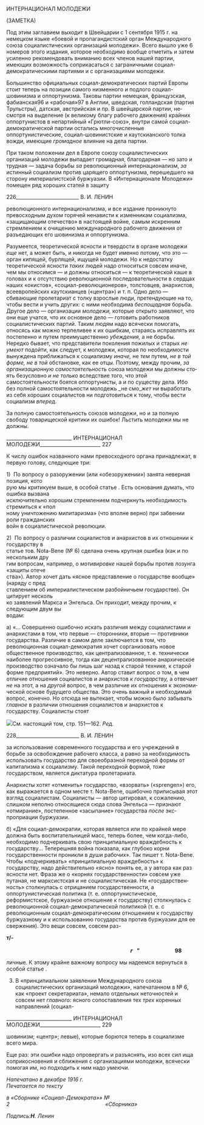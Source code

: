 ИНТЕРНАЦИОНАЛ МОЛОДЕЖИ

(ЗАМЕТКА)

Под этим заглавием выходит в Швейцарии с 1 сентября 1915 г. на немецком языке «боевой и пропагандистский орган Международного союза социалистических органи­заций молодежи». Всего вышло уже 6 номеров этого издания, которое необходимо во­обще отметить и затем усиленно рекомендовать вниманию всех членов нашей партии, имеющих возможность соприкасаться с заграничными социал-демократическими пар­тиями и с организациями молодежи.

Большинство официальных социал-демократических партий Европы стоит теперь на позиции самого низменного и подлого социал-шовинизма и оппортунизма. Таковы партии немецкая, французская, фабианская96 и «рабочая»97 в Англии, шведская, гол­ландская (партия Трульстры), датская, австрийская и пр. В швейцарской партии, не­смотря на выделение (к великому благу рабочего движения) крайних оппортунистов в непартийный «Грютли-союз», внутри самой социал-демократической партии остались многочисленные оппортунистические, социал-шовинистские и каутскианского толка вожди, имеющие _громадное_ влияние на дела партии.

При таком положении дел в Европе союзу социалистических организаций молодежи выпадает громадная, благодарная — но зато и трудная — задача борьбы _sa_ революци­онный интернационализм, _за_ истинный социализм против царящего оппортунизма, пе­решедшего на сторону империалистской буржуазии. В «Интернационале Молодежи» помещен ряд хороших статей в защиту

  

226__________________________ В. И. ЛЕНИН

революционного интернационализма, и все издание проникнуто превосходным духом горячей ненависти к изменникам социализма, «защищающим отечество» в настоящей войне, самым искренним стремлением к очищению международного рабочего движе­ния от разъедающих его шовинизма и оппортунизма.

Разумеется, теоретической ясности и твердости в органе молодежи _еще_ нет, а может быть, и никогда не будет именно потому, что это — орган кипящей, бурлящей, ищущей молодежи. Но к недостатку теоретической ясности _таких_ людей надо относиться со­всем иначе, чем мы относимся — и должны относиться — к теоретической каше в го­ловах и к отсутствию революционной последовательности в сердцах наших «окистов», «социал-революционеров», толстовцев, анархистов, всеевропейских каутскианцев («центра») и т. п. Одно дело — сбивающие пролетариат с толку взрослые люди, пре­тендующие на то, чтобы вести и учить других: с ними необходима _беспощадная_ борь­ба. Другое дело — организации _молодежи,_ которые открыто заявляют, что они еще учатся, что их основное дело — готовить работников социалистических партий. Таким людям надо всячески помогать, относясь как можно терпеливее к их ошибкам, стараясь исправлять их постепенно и путем преимущественно _убеждения,_ а не борьбы. Нередко бывает, что представители поколения пожилых и старых _не умеют_ подойти, как следу­ет, к молодежи, которая по необходимости вынуждена приближаться к социализму _иначе,_ не _тем_ путем, _не в той форме, не в той_ обстановке, как ее отцы. Поэтому, меж­ду прочим, _за организационную самостоятельность_ союза молодежи мы должны сто­ять безусловно _и не только_ вследствие того, что этой самостоятельности боятся оппор­тунисты, а и по существу дела. Ибо без полной самостоятельности молодежь _не смо­__жет_ ни выработать из себя хороших социалистов ни подготовиться к тому, чтобы вес­ти социализм _вперед._

За полную самостоятельность союзов молодежи, но и за полную свободу товарище­ской критики их ошибок! Льстить молодежи мы не должны.

  

___________________________ ИНТЕРНАЦИОНАЛ МОЛОДЕЖИ_________________________ 227

К числу ошибок названного нами превосходного органа принадлежат, в первую го­лову, следующие три:

1)  По вопросу о разоружении (или «обезоружении») занята неверная позиция, кото­  
рую мы критикуем выше, в особой статье . Есть основания думать, что ошибка вызвана  
исключительно хорошим стремлением подчеркнуть необходимость стремиться к «пол­  
ному уничтожению милитаризма» (что вполне верно) при забвении роли гражданских  
войн в социалистической революции.

2)  По вопросу о различии социалистов и анархистов в их отношении к государству в  
статье тов. Nota-Bene (№ 6) сделана очень крупная ошибка (как и по нескольким дру­  
гим вопросам, например, о _мотивировке_ нашей борьбы против лозунга «защиты отече­  
ства»). Автор хочет дать «ясное представление о государстве вообще» (наряду с пред­  
ставлением об империалистическом разбойничьем государстве). Он цитирует несколь­  
ко заявлений Маркса и Энгельса. Он приходит, между прочим, к следующим двум вы­  
водам:

а) «... Совершенно ошибочно искать различия между социалистами и анархистами в том, что первые — сторонники, вторые — противники государства. Различие в самом деле заключается в том, что революционная социал-демократия хочет сорганизовать новое общественное производство, как централизованное, т. е. технически наиболее прогрессивное, тогда как децентрализованное анархическое производство означало бы лишь шаг назад к старой технике, к старой форме предприятий». Это неверно. Автор ставит вопрос о том, в чем отличие отношения социалистов и анархистов _к государст­ву,_ а отвечает _не_ на этот, а на _другой_ вопрос, в чем различие их отношения к экономи­ческой основе будущего общества. Это очень важный и необходимый вопрос, конечно. Но отсюда не вытекает, чтобы можно было забывать _главное_ в различии отношения со­циалистов и анархистов к государству. Социалисты стоят

![](file:///C:/Users/bot32/AppData/Local/Temp/msohtmlclip1/01/clip_image001.png)См. настоящий том, стр. 151—162. _Ред._

  

228__________________________ В. И. ЛЕНИН

за использование современного государства и его учреждений в борьбе за освобожде­ние рабочего класса, а равно за необходимость использовать государство для своеоб­разной переходной формы от капитализма к социализму. Такой переходной формой, _тоже_ государством, является диктатура пролетариата.

Анархисты хотят «отменить» государство, «взорвать» («sprengen») его, как выража­ется в одном месте т. Nota-Bene, ошибочно приписывая этот взгляд социалистам. Со­циалисты — автор цитировал, к сожалению, слишком неполно относящиеся сюда слова Энгельса — признают «отмирание», постепенное «засыпание» государства _после_ экс­проприации буржуазии.

б) «Для социал-демократии, которая является или по крайней мере должна быть вос­питательницей масс, теперь более, чем когда-либо, необходимо подчеркивать свою принципиальную враждебность к государству... Теперешняя война показала, как глубо­ко корни государственности проникли в души рабочих». Так пишет т. Nota-Bene. Что­бы «подчеркивать» «принципиальную враждебность» к государству, надо действитель­но «ясно» понять ее, а у автора как раз ясности нет. Фраза же о «корнях государствен­ности» совсем уже путаная, не марксистская и не социалистическая. Не «государствен­ность» столкнулась с отрицанием государственности, а оппортунистическая политика (т. е. оппортунистическое, реформистское, буржуазное отношение к государству) столкнулась с революционной социал-демократической политикой (т. е. с революцион­ным социал-демократическим отношением к государству буржуазному и к использова­нию государства против буржуазии для ее свержения). Это вещи совсем, совсем раз-

**т/-**                                                                                                                                                                                                                   **_г   "_                            98**

личные. К этому крайне важному вопросу мы надеемся вернуться в особой статье .

3) В «принципиальном заявлении Международного союза социалистических органи­заций молодежи», напечатанном в № 6, как «проект секретариата», немало отдельных неточностей и совсем нет _главного:_ ясного сопоставления тех _трех_ коренных направ­лений (социал-

  

___________________________ ИНТЕРНАЦИОНАЛ МОЛОДЕЖИ_________________________ 229

шовинизм; «центр»; левые), которые борются теперь в социализме всего мира.

Еще раз: эти ошибки надо опровергать и разъяснять, изо всех сил ища соприкосно­вения и сближения с организациями молодежи, всячески помогая им, но подходить к ним надо _умеючи._

_Напечатано в декабре 1916 г.                                                               Печатается по тексту_

_в «Сборнике «Социал-Демократа»» № 2                                                                «Сборника»_

_Подпись:__Η__. Ленин_